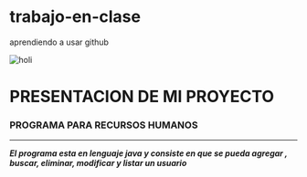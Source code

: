# trabajo-en-clase
aprendiendo a usar github

![holi](https://github.com/recorcholis12/trabajo-en-clase--proyecto/blob/main/hola.jpg "Me gustan las vaquitas")

#  **PRESENTACION DE MI PROYECTO**

### PROGRAMA PARA RECURSOS HUMANOS
-----

***El programa esta en lenguaje java y consiste  en que se pueda agregar , buscar, eliminar, modificar y listar un usuario***
